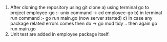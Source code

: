 1) After cloning the repository using git clone
    a) using terminal go to project employee-go :- unix command -> cd employee-go
    b) in terminal run command :- go run main.go    (now server started)
    c) in case any package related errors comes then do -> go mod tidy   .. then again go run main.go
2) Unit test are added in employee package itself.    
